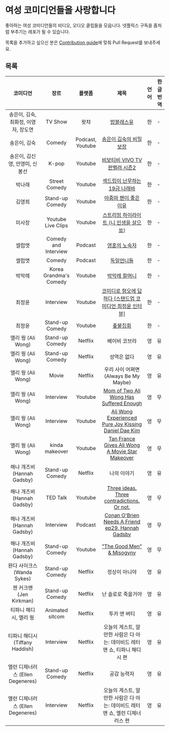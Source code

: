 # 여성 코미디언들을 사랑합니다

좋아하는 여성 코미디언들의 비디오, 오디오 클립들을 모읍니다. 넷플릭스 구독을 좀처럼 부추기는 레포가 될 수 있습니다.

목록을 추가하고 싶으신 분은 [Contribution guide](https://github.com/ysunmi0427/female-comedians/blob/master/pull_request_template.md)에 맞춰 Pull Request를 보내주세요.

## 목록
| 코미디언 | 장르 | 플랫폼 | 제목 | 언어 | 한글번역 |
|:---:|:----:|:----:|:----:|:----:|----|
| 송은이, 김숙, 최화정, 이영자, 장도연 | TV Show | 왓챠 | [밥블레스유](https://www.youtube.com/watch?v=vgXORBll2XM&t=7s) | 한 | - |
| 송은이, 김숙 | Comedy | Podcast, Youtube | [송은이 김숙의 비밀보장](https://www.youtube.com/watch?v=itIpu9P6KWU) | 한 | - |
| 송은이, 김신영, 안영미, 신봉선 | K-pop | Youtube | [비보티비 VIVO TV 판벌려 시즌2](https://www.youtube.com/watch?v=2iNnEYFScqs) | 한 | - |
| 박나래 | Street Comedy | Youtube | [섹드립이 난무하는 19금 나래바](https://www.youtube.com/watch?v=bqHXNE80DsI) | 한 | - |
| 김영희 | Stand-up Comedy | Youtube | [아줌마 팬이 좋은 이유](https://www.youtube.com/watch?v=wmJU7tgYyik) | 한 | - |
| 미사장 | Youtube Live Clips | Youtube | [스트리밍 하이라이트 ⟨니 인생을 살으쑈⟩](https://www.youtube.com/watch?v=AolsI70Z-D4&list=PL8-yVl8YXzaFbGIMY6xBewZnO2XGYqBdf) | 한 | - |
| 셀럽맷 | Comedy and Interview | Podcast | [영혼의 노숙자](https://podcasts.apple.com/kr/podcast/%EC%98%81%ED%98%BC%EC%9D%98-%EB%85%B8%EC%88%99%EC%9E%90/id1271031489) | 한 | - |
| 셀럽맷 | Comedy | Podcast | [독일언니들](https://podcasts.apple.com/kr/podcast/%EB%8F%85%EC%9D%BC%EC%96%B8%EB%8B%88%EB%93%A4/id1099612410) | 한 | - |
| 박막례 | Korea Grandma's Comedy | Youtube | [박막례 할머니](https://www.youtube.com/watch?v=9J_9o-ob5hA) | 한 | - |
| 최정윤 | Interview | Youtube | [코미디로 혐오에 답하다 [스탠드업 코미디언 최정윤 인터뷰]](https://www.youtube.com/watch?v=SyWoc4zM2Ls) | 한 | - |
| 최정윤 | Stand-up Comedy | Youtube | [좆불집회](https://www.youtube.com/watch?v=VlILRuC830A) | 한 | - |
| 앨리 웡 (Ali Wong) | Stand-up Comedy | Netflix | 베이비 코브라 | 영 | 유 |
| 앨리 웡 (Ali Wong) | Stand-up Comedy | Netflix | 성역은 없다 | 영 | 유 |
| 앨리 웡 (Ali Wong) | Movie | Netflix | 우리 사이 어쩌면 (Always Be My Maybe) | 영 | 유 |
| 앨리 웡 (Ali Wong) | Interview | Youtube | [Mom of Two Ali Wong Has Suffered Enough](https://www.youtube.com/watch?v=dLRMA_lWsDY) | 영 | 무 |
| 앨리 웡 (Ali Wong) | Interview | Youtube | [Ali Wong Experienced Pure Joy Kissing Daniel Dae Kim](https://www.youtube.com/watch?v=g7AqCwP7wak) | 영 | 무 |
| 앨리 웡 (Ali Wong) | kinda makeover | Youtube | [Tan France Gives Ali Wong A Movie Star Makeover](https://www.youtube.com/watch?v=mnuK1BCcBmA) | 영 | 무 |
| 해나 개즈비 (Hannah Gadsby) | Stand-up Comedy | Netflix | 나의 이야기 | 영 | 유 |
| 해나 개즈비 (Hannah Gadsby) | TED Talk | Youtube | [Three ideas. Three contradictions. Or not.](https://www.youtube.com/watch?v=87qLWFZManA&t=477s)| 영 | 무 |
| 해나 개즈비 (Hannah Gadsby) | Interview | Podcast | [Conan O'Brien Needs A Friend ep29. Hannah Gadsby](https://podcasts.apple.com/us/podcast/29-hannah-gadsby/id1438054347?i=1000440419920) | 영 | 무 |
| 해나 개즈비 (Hannah Gadsby) | Stand-up Comedy | Youtube | ["The Good Men" & Misogyny](https://www.youtube.com/watch?v=OEPsqFLhHBc) | 영 | 무 |
| 완다 사이크스 (Wanda Sykes) | Stand-up Comedy | Netflix | 정상이 아니야 | 영 | 유 |
| 젠 커크맨 (Jen Kirkman) | Stand-up Comedy | Netflix | 난 솔로로 죽을거야 | 영 | 유 |
| 티파니 해디시, 앨리 웡 | Animated sitcom | Netflix | 투카 앤 버티 | 영 | 유 |
| 티파니 해디시 (Tiffany Haddish) | Interview | Netflix | 오늘의 게스트, 알 만한 사람은 다 아는: 데이비드 레터맨 쇼, 티파니 해디시 편 | 영 | 유 |
| 엘런 디제너러스 (Ellen Degeneres) | Stand-up Comedy | Netflix | 공감 능력자 | 영 | 유 |
| 엘런 디제너러스 (Ellen Degeneres) | Interview | Netflix | 오늘의 게스트, 알 만한 사람은 다 아는: 데이비드 레터맨 쇼, 엘런 디제너러스 편 | 영 | 유 |
